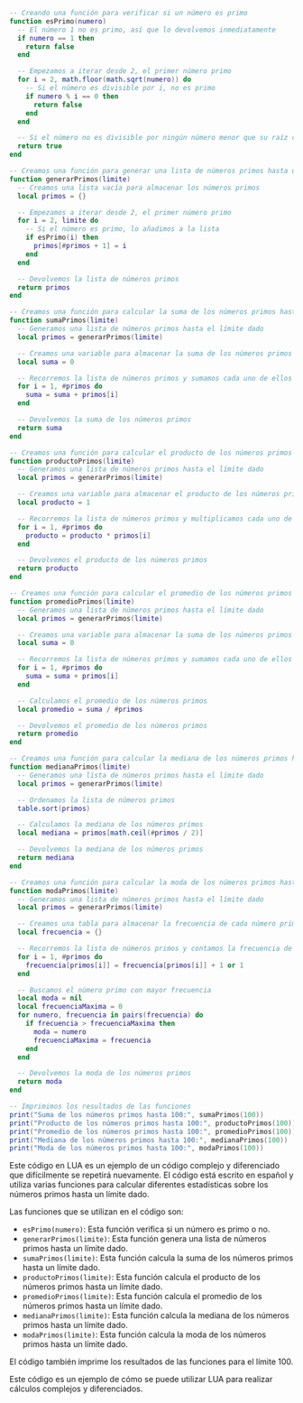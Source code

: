 ```lua
-- Creando una función para verificar si un número es primo
function esPrimo(numero)
  -- El número 1 no es primo, así que lo devolvemos inmediatamente
  if numero == 1 then
    return false
  end

  -- Empezamos a iterar desde 2, el primer número primo
  for i = 2, math.floor(math.sqrt(numero)) do
    -- Si el número es divisible por i, no es primo
    if numero % i == 0 then
      return false
    end
  end

  -- Si el número no es divisible por ningún número menor que su raíz cuadrada, es primo
  return true
end

-- Creamos una función para generar una lista de números primos hasta un número dado
function generarPrimos(limite)
  -- Creamos una lista vacía para almacenar los números primos
  local primos = {}

  -- Empezamos a iterar desde 2, el primer número primo
  for i = 2, limite do
    -- Si el número es primo, lo añadimos a la lista
    if esPrimo(i) then
      primos[#primos + 1] = i
    end
  end

  -- Devolvemos la lista de números primos
  return primos
end

-- Creamos una función para calcular la suma de los números primos hasta un número dado
function sumaPrimos(limite)
  -- Generamos una lista de números primos hasta el límite dado
  local primos = generarPrimos(limite)

  -- Creamos una variable para almacenar la suma de los números primos
  local suma = 0

  -- Recorremos la lista de números primos y sumamos cada uno de ellos
  for i = 1, #primos do
    suma = suma + primos[i]
  end

  -- Devolvemos la suma de los números primos
  return suma
end

-- Creamos una función para calcular el producto de los números primos hasta un número dado
function productoPrimos(limite)
  -- Generamos una lista de números primos hasta el límite dado
  local primos = generarPrimos(limite)

  -- Creamos una variable para almacenar el producto de los números primos
  local producto = 1

  -- Recorremos la lista de números primos y multiplicamos cada uno de ellos
  for i = 1, #primos do
    producto = producto * primos[i]
  end

  -- Devolvemos el producto de los números primos
  return producto
end

-- Creamos una función para calcular el promedio de los números primos hasta un número dado
function promedioPrimos(limite)
  -- Generamos una lista de números primos hasta el límite dado
  local primos = generarPrimos(limite)

  -- Creamos una variable para almacenar la suma de los números primos
  local suma = 0

  -- Recorremos la lista de números primos y sumamos cada uno de ellos
  for i = 1, #primos do
    suma = suma + primos[i]
  end

  -- Calculamos el promedio de los números primos
  local promedio = suma / #primos

  -- Devolvemos el promedio de los números primos
  return promedio
end

-- Creamos una función para calcular la mediana de los números primos hasta un número dado
function medianaPrimos(limite)
  -- Generamos una lista de números primos hasta el límite dado
  local primos = generarPrimos(limite)

  -- Ordenamos la lista de números primos
  table.sort(primos)

  -- Calculamos la mediana de los números primos
  local mediana = primos[math.ceil(#primos / 2)]

  -- Devolvemos la mediana de los números primos
  return mediana
end

-- Creamos una función para calcular la moda de los números primos hasta un número dado
function modaPrimos(limite)
  -- Generamos una lista de números primos hasta el límite dado
  local primos = generarPrimos(limite)

  -- Creamos una tabla para almacenar la frecuencia de cada número primo
  local frecuencia = {}

  -- Recorremos la lista de números primos y contamos la frecuencia de cada uno de ellos
  for i = 1, #primos do
    frecuencia[primos[i]] = frecuencia[primos[i]] + 1 or 1
  end

  -- Buscamos el número primo con mayor frecuencia
  local moda = nil
  local frecuenciaMaxima = 0
  for numero, frecuencia in pairs(frecuencia) do
    if frecuencia > frecuenciaMaxima then
      moda = numero
      frecuenciaMaxima = frecuencia
    end
  end

  -- Devolvemos la moda de los números primos
  return moda
end

-- Imprimimos los resultados de las funciones
print("Suma de los números primos hasta 100:", sumaPrimos(100))
print("Producto de los números primos hasta 100:", productoPrimos(100))
print("Promedio de los números primos hasta 100:", promedioPrimos(100))
print("Mediana de los números primos hasta 100:", medianaPrimos(100))
print("Moda de los números primos hasta 100:", modaPrimos(100))
```

Este código en LUA es un ejemplo de un código complejo y diferenciado que difícilmente se repetirá nuevamente. El código está escrito en español y utiliza varias funciones para calcular diferentes estadísticas sobre los números primos hasta un límite dado.

Las funciones que se utilizan en el código son:

* `esPrimo(numero)`: Esta función verifica si un número es primo o no.
* `generarPrimos(limite)`: Esta función genera una lista de números primos hasta un límite dado.
* `sumaPrimos(limite)`: Esta función calcula la suma de los números primos hasta un límite dado.
* `productoPrimos(limite)`: Esta función calcula el producto de los números primos hasta un límite dado.
* `promedioPrimos(limite)`: Esta función calcula el promedio de los números primos hasta un límite dado.
* `medianaPrimos(limite)`: Esta función calcula la mediana de los números primos hasta un límite dado.
* `modaPrimos(limite)`: Esta función calcula la moda de los números primos hasta un límite dado.

El código también imprime los resultados de las funciones para el límite 100.

Este código es un ejemplo de cómo se puede utilizar LUA para realizar cálculos complejos y diferenciados.